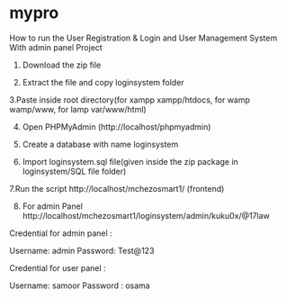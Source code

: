 # mypro

How to run the User Registration & Login and User Management System With admin panel Project

1. Download the  zip file

2. Extract the file and copy loginsystem folder

3.Paste inside root directory(for xampp xampp/htdocs, for wamp wamp/www, for lamp var/www/html)

4. Open PHPMyAdmin (http://localhost/phpmyadmin)

5. Create a database with name loginsystem

6. Import loginsystem.sql file(given inside the zip package in loginsystem/SQL file folder)

7.Run the script http://localhost/mchezosmart1/ (frontend)

8. For admin Panel http://localhost/mchezosmart1/loginsystem/admin/kuku0x/@17law

Credential for admin panel :

Username: admin
Password: Test@123

Credential for user panel : 

Username: samoor
Password : osama

